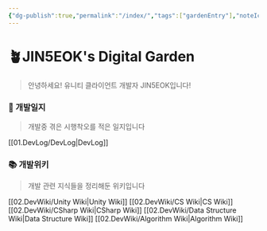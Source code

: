 ```yaml
---
{"dg-publish":true,"permalink":"/index/","tags":["gardenEntry"],"noteIcon":"","created":"2025-07-19T17:50:27.279+09:00","updated":"2025-08-16T22:53:49.324+09:00"}
---
```


# 🪴JIN5EOK's Digital Garden

> 안녕하세요! 유니티 클라이언트 개발자 JIN5EOK입니다!

### 📝 개발일지

> 개발중 겪은 시행착오를 적은 일지입니다

[[01.DevLog/DevLog\|DevLog]]
### 📚 개발위키

> 개발 관련 지식들을 정리해둔 위키입니다
 
[[02.DevWiki/Unity Wiki\|Unity Wiki]]
[[02.DevWiki/CS Wiki\|CS Wiki]]
[[02.DevWiki/CSharp Wiki\|CSharp Wiki]]
[[02.DevWiki/Data Structure Wiki\|Data Structure Wiki]]
[[02.DevWiki/Algorithm Wiki\|Algorithm Wiki]]


